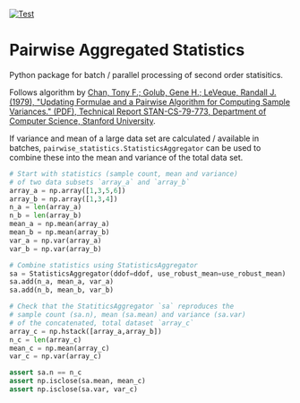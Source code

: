 [![Test](https://github.com/himbeles/pairwise-statistics/actions/workflows/python-package.yml/badge.svg)](https://github.com/himbeles/pairwise-statistics/actions/workflows/python-package.yml)

# Pairwise Aggregated Statistics

Python package for batch / parallel processing of second order statisitics.

Follows algorithm by [Chan, Tony F.; Golub, Gene H.; LeVeque, Randall J. (1979), "Updating Formulae and a Pairwise Algorithm for Computing Sample Variances." (PDF), Technical Report STAN-CS-79-773, Department of Computer Science, Stanford University](http://i.stanford.edu/pub/cstr/reports/cs/tr/79/773/CS-TR-79-773.pdf).

If variance and mean of a large data set are calculated / available in batches,
`pairwise_statistics.StatisticsAggregator` can be used to combine these into the mean and variance of the total data set.

```python
# Start with statistics (sample count, mean and variance)
# of two data subsets `array_a` and `array_b`
array_a = np.array([1,3,5,6])
array_b = np.array([1,3,4])
n_a = len(array_a)
n_b = len(array_b)
mean_a = np.mean(array_a)
mean_b = np.mean(array_b)
var_a = np.var(array_a)
var_b = np.var(array_b)

# Combine statistics using StatisticsAggregator
sa = StatisticsAggregator(ddof=ddof, use_robust_mean=use_robust_mean)
sa.add(n_a, mean_a, var_a)
sa.add(n_b, mean_b, var_b)

# Check that the StatiticsAggregator `sa` reproduces the
# sample count (sa.n), mean (sa.mean) and variance (sa.var)
# of the concatenated, total dataset `array_c`
array_c = np.hstack([array_a,array_b])
n_c = len(array_c)
mean_c = np.mean(array_c)
var_c = np.var(array_c)

assert sa.n == n_c
assert np.isclose(sa.mean, mean_c)
assert np.isclose(sa.var, var_c)
```
